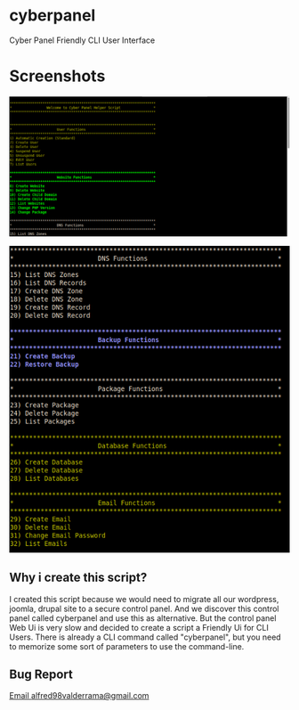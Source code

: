 # cyberpanel
Cyber Panel Friendly CLI User Interface

# Screenshots
![Screenshot](https://github.com/alfredvalderrama98/cyberpanel/blob/master/cyberpanel.png)


![Screenshot](https://github.com/alfredvalderrama98/cyberpanel/blob/master/cyberpanel1.png)

## Why i create this script?
I created this script because we would need to migrate all our wordpress, joomla, drupal site to a secure control panel.
And we discover this control panel called cyberpanel and use this as alternative. But the control panel Web Ui is very slow and decided to create a script a Friendly Ui for CLI Users. There is already a CLI command called "cyberpanel", but you need to memorize some sort of parameters to use the command-line.


## Bug Report
[Email alfred98valderrama@gmail.com](mailto:alfred98valderrama@gmail.com)
